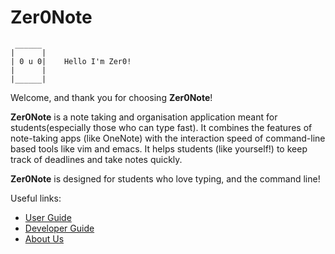 # Zer0Note

```
 ______ 
|      |  
| 0 u 0|    Hello I'm Zer0!
|      | 
|______|
```

Welcome, and thank you for choosing **Zer0Note**!

**Zer0Note** is a note taking and organisation application meant for students(especially those who can type fast).
It combines the features of note-taking apps (like OneNote) with the interaction speed of command-line based tools like vim and emacs.
It helps students (like yourself!) to keep track of deadlines and take notes quickly.

**Zer0Note** is designed for students who love typing, and the command line! 

Useful links:
* [User Guide](UserGuide.md)
* [Developer Guide](DeveloperGuide.md)
* [About Us](AboutUs.md)
